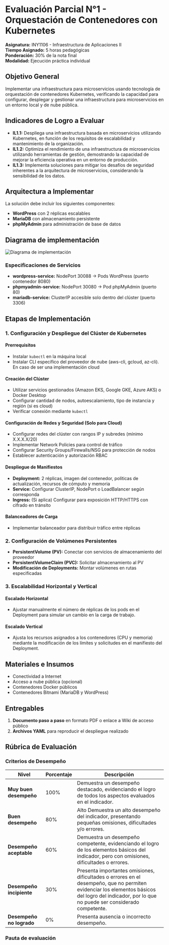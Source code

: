 # Evaluación Parcial N°1 - Orquestación de Contenedores con Kubernetes

**Asignatura:** INY1106 - Infraestructura de Aplicaciones II  
**Tiempo Asignado:** 5 horas pedagógicas  
**Ponderación:** 30% de la nota final  
**Modalidad:** Ejecución práctica individual

## Objetivo General

Implementar una infraestructura para microservicios usando tecnología de orquestación de contenedores Kubernetes, verificando la capacidad para configurar, desplegar y gestionar una infraestructura para microservicios en un entorno local y de nube pública.

## Indicadores de Logro a Evaluar

- **IL1.1:** Despliega una infraestructura basada en microservicios utilizando Kubernetes, en función de los requisitos de escalabilidad y mantenimiento de la organización.
- **IL1.2:** Optimiza el rendimiento de una infraestructura de microservicios utilizando herramientas de gestión, demostrando la capacidad de mejorar la eficiencia operativa en un entorno de producción.
- **IL1.3:** Implementa soluciones para mitigar los desafíos de seguridad inherentes a la arquitectura de microservicios, considerando la sensibilidad de los datos.

## Arquitectura a Implementar

La solución debe incluir los siguientes componentes:

- **WordPress** con 2 réplicas escalables
- **MariaDB** con almacenamiento persistente
- **phpMyAdmin** para administración de base de datos
##  Diagrama de implementación

![Diagrama de implementación]([actividades-sumativas/parcial-01/images/diagrama-infraestructura-kubernetes.png](https://github.com/Matishac14/INY1106/blob/ecb360353971652ba0e5a228ac023e9c29542c07/actividades-sumativas/parcial-01/images/diagrama-infraestructura-kubernetes.png))


### Especificaciones de Servicios

- **wordpress-service:** NodePort 30088 → Pods WordPress (puerto contenedor 8080)
- **phpmyadmin-service:** NodePort 30080 → Pod phpMyAdmin (puerto 80)
- **mariadb-service:** ClusterIP accesible solo dentro del clúster (puerto 3306)

## Etapas de Implementación

### 1. Configuración y Despliegue del Clúster de Kubernetes

#### Prerrequisitos
- Instalar `kubectl` en la máquina local
- Instalar CLI específico del proveedor de nube (aws-cli, gcloud, az-cli). En caso de ser una implementación cloud

#### Creación del Clúster
- Utilizar servicios gestionados (Amazon EKS, Google GKE, Azure AKS) o Docker Desktop
- Configurar cantidad de nodos, autoescalamiento, tipo de instancia y región (si es cloud)
- Verificar conexión mediante `kubectl`

#### Configuración de Redes y Seguridad (Solo para Cloud)
- Configurar redes del clúster con rangos IP y subredes (mínimo X.X.X.X/20)
- Implementar Network Policies para control de tráfico
- Configurar Security Groups/Firewalls/NSG para protección de nodos
- Establecer autenticación y autorización RBAC

#### Despliegue de Manifiestos
- **Deployment:** 2 réplicas, imagen del contenedor, políticas de actualización, recursos de cómputo y memoria
- **Service:** Configurar ClusterIP, NodePort o LoadBalancer según corresponda
- **Ingress:** (Si aplica) Configurar para exposición HTTP/HTTPS con cifrado en tránsito

#### Balanceadores de Carga
- Implementar balanceador para distribuir tráfico entre réplicas

### 2. Configuración de Volúmenes Persistentes

- **PersistentVolume (PV):** Conectar con servicios de almacenamiento del proveedor
- **PersistentVolumeClaim (PVC):** Solicitar almacenamiento al PV
- **Modificación de Deployments:** Montar volúmenes en rutas especificadas

### 3. Escalabilidad Horizontal y Vertical

#### Escalado Horizontal
- Ajustar manualmente el número de réplicas de los pods en el Deployment para simular un cambio en la carga de trabajo.

#### Escalado Vertical
- Ajusta los recursos asignados a los contenedores (CPU y memoria) mediante la modificación de los límites y solicitudes en el manifiesto del Deployment.

## Materiales e Insumos


- Conectividad a Internet
- Acceso a nube pública (opcional)
- Contenedores Docker públicos
- Contenedores Bitnami (MariaDB y WordPress)

## Entregables

1. **Documento paso a paso** en formato PDF o enlace a Wiki de acceso público
2. **Archivos YAML** para reproducir el despliegue realizado

## Rúbrica de Evaluación

### Criterios de Desempeño

| Nivel                    | Porcentaje | Descripción                                                                                                                                                                                       |
|--------------------------|------------|---------------------------------------------------------------------------------------------------------------------------------------------------------------------------------------------------|
| **Muy buen desempeño**   | 100%       | Demuestra un desempeño destacado, evidenciando el logro de todos los aspectos evaluados en el indicador.                                                                                          |
| **Buen desempeño**       | 80%        | Alto Demuestra un alto desempeño del indicador, presentando pequeñas omisiones, dificultades y/o errores.                                                                                         |
| **Desempeño aceptable**  | 60%        | Demuestra un desempeño competente, evidenciando el logro de los elementos básicos del indicador, pero con omisiones, dificultades o errores.                                                      |
| **Desempeño incipiente** | 30%        | Presenta importantes omisiones, dificultades o errores en el desempeño, que no permiten evidenciar los elementos básicos del logro del indicador, por lo que no puede ser considerado competente. |
| **Desempeño no logrado** | 0%         | Presenta ausencia o incorrecto desempeño.                                                                                                                                                         |

### Pauta de evaluación

